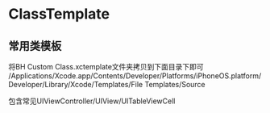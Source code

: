 # ClassTemplate
## 常用类模板

将BH Custom Class.xctemplate文件夹拷贝到下面目录下即可
/Applications/Xcode.app/Contents/Developer/Platforms/iPhoneOS.platform/Developer/Library/Xcode/Templates/File Templates/Source

包含常见UIViewController/UIView/UITableViewCell
